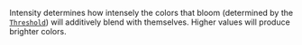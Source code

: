 Intensity determines how intensely the colors that bloom (determined by
the [`Threshold`](https://create.roblox.com/docs/reference/engine/classes/BloomEffect#Threshold)) will additively blend with
themselves. Higher values will produce brighter colors.